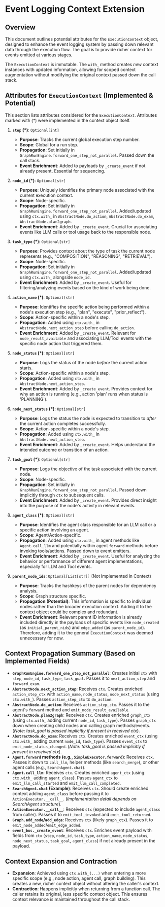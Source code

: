 # Event Logging Context Extension

## Overview

This document outlines potential attributes for the `ExecutionContext` object, designed to enhance the event logging system by passing down relevant data through the execution flow. The goal is to provide richer context for events emitted at various stages.

The `ExecutionContext` is immutable. The `with_` method creates _new_ context instances with updated information, allowing for scoped context augmentation without modifying the original context passed down the call stack.

## Attributes for `ExecutionContext` (Implemented & Potential)

This section lists attributes considered for the `ExecutionContext`. Attributes marked with (\*) were implemented in the context object itself.

1.  **`step` (\*)**: `Optional[int]`

    - **Purpose**: Tracks the current global execution step number.
    - **Scope**: Global for a run step.
    - **Propagation**: Set initially in `GraphRunEngine.forward_one_step_not_parallel`. Passed down the call stack.
    - **Event Enrichment**: Added to payloads by `_create_event` if not already present. Essential for sequencing.

2.  **`node_id` (\*)**: `Optional[str]`

    - **Purpose**: Uniquely identifies the primary node associated with the current execution context.
    - **Scope**: Node-specific.
    - **Propagation**: Set initially in `GraphRunEngine.forward_one_step_not_parallel`. Added/updated using `ctx.with_` in `AbstractNode.do_action`, `AbstractNode.do_exam`, `AbstractNode.plan2graph`.
    - **Event Enrichment**: Added by `_create_event`. Crucial for associating events like LLM calls or tool usage back to the responsible node.

3.  **`task_type` (\*)**: `Optional[str]`

    - **Purpose**: Provides context about the type of task the current node represents (e.g., "COMPOSITION", "REASONING", "RETRIEVAL").
    - **Scope**: Node-specific.
    - **Propagation**: Set initially in `GraphRunEngine.forward_one_step_not_parallel`. Added/updated using `ctx.with_` alongside `node_id`.
    - **Event Enrichment**: Added by `_create_event`. Useful for filtering/analyzing events based on the kind of work being done.

4.  **`action_name` (\*)**: `Optional[str]`

    - **Purpose**: Identifies the specific action being performed within a node's execution step (e.g., "plan", "execute", "prior_reflect").
    - **Scope**: Action-specific within a node's step.
    - **Propagation**: Added using `ctx.with_` in `AbstractNode.next_action_step` before calling `do_action`.
    - **Event Enrichment**: Added by `_create_event`. Relevant for `node_result_available` and associating LLM/Tool events with the specific node action that triggered them.

5.  **`node_status` (\*)**: `Optional[str]`

    - **Purpose**: Logs the status of the node _before_ the current action starts.
    - **Scope**: Action-specific within a node's step.
    - **Propagation**: Added using `ctx.with_` in `AbstractNode.next_action_step`.
    - **Event Enrichment**: Added by `_create_event`. Provides context for why an action is running (e.g., action 'plan' runs when status is 'PLANNING').

6.  **`node_next_status` (\*)**: `Optional[str]`

    - **Purpose**: Logs the status the node is expected to transition to _after_ the current action completes successfully.
    - **Scope**: Action-specific within a node's step.
    - **Propagation**: Added using `ctx.with_` in `AbstractNode.next_action_step`.
    - **Event Enrichment**: Added by `_create_event`. Helps understand the intended outcome or transition of an action.

7.  **`task_goal` (\*)**: `Optional[str]`

    - **Purpose**: Logs the objective of the task associated with the current node.
    - **Scope**: Node-specific.
    - **Propagation**: Set initially in `GraphRunEngine.forward_one_step_not_parallel`. Passed down implicitly through `ctx` to subsequent calls.
    - **Event Enrichment**: Added by `_create_event`. Provides direct insight into the purpose of the node's activity in relevant events.

8.  **`agent_class` (\*)**: `Optional[str]`

    - **Purpose**: Identifies the agent class responsible for an LLM call or a specific action involving an agent.
    - **Scope**: Agent/Action-specific.
    - **Propagation**: Added using `ctx.with_` in agent methods like `Agent.call_llm` and potentially within agent `forward` methods before invoking tools/actions. Passed down to event emitters.
    - **Event Enrichment**: Added by `_create_event`. Useful for analyzing the behavior or performance of different agent implementations, especially for LLM and Tool events.

9.  **`parent_node_ids`**: `Optional[List[str]]` (Not Implemented in Context)
    - **Purpose**: Tracks the hashkeys of the parent nodes for dependency analysis.
    - **Scope**: Graph structure specific.
    - **Propagation (Potential)**: This information is specific to individual nodes rather than the broader execution context. Adding it to the context object could be complex and redundant.
    - **Event Enrichment**: Relevant parent ID information is already included directly in the payloads of specific events like `node_created` (as `initial_parent_nids`) and `edge_added` (as `parent_node_id`). Therefore, adding it to the general `ExecutionContext` was deemed unnecessary for now.

## Context Propagation Summary (Based on Implemented Fields)

- **`GraphRunEngine.forward_one_step_not_parallel`**: Creates initial `ctx` with `step`, `node_id`, `task_type`, `task_goal`. Passes it to `next_action_step` and `forward_exam`.
- **`AbstractNode.next_action_step`**: Receives `ctx`. Creates enriched `action_step_ctx` with `action_name`, `node_status`, `node_next_status` (using `ctx.with_`). Passes `action_step_ctx` to `do_action`.
- **`AbstractNode.do_action`**: Receives `action_step_ctx`. Passes it to the agent's `forward` method and `emit_node_result_available`.
- **`AbstractNode.plan2graph`**: Receives `ctx`. Creates enriched `graph_ctx` (using `ctx.with_` adding current `node_id`, `task_type`). Passes `graph_ctx` down when creating child nodes and calling graph methods/events. (_Note: task_goal is passed implicitly if present in received ctx_).
- **`AbstractNode.do_exam`**: Receives `ctx`. Creates enriched `event_ctx` (using `ctx.with_` adding current `node_id`, `task_type`). Passes `event_ctx` to `emit_node_status_changed`. (_Note: task_goal is passed implicitly if present in received ctx_).
- **`Agent.forward` methods (e.g., `SimpleExecutor.forward`)**: Receives `ctx`. Passes it down to `call_llm`, helper methods (like `search_merge`), or other agent calls (e.g., `SearchAgent.chat`).
- **`Agent.call_llm`**: Receives `ctx`. Creates enriched `agent_ctx` (using `ctx.with_` adding `agent_class`). Passes `agent_ctx` to `emit_llm_call_started` and `emit_llm_call_completed`.
- **`SearchAgent.chat` (Example)**: Receives `ctx`. Should create enriched context adding `agent_class` before passing it to `ActionExecutor.__call__`. (_Implementation detail depends on SearchAgent structure_).
- **`ActionExecutor.__call__`**: Receives `ctx` (expected to include `agent_class` from caller). Passes it to `emit_tool_invoked` and `emit_tool_returned`.
- **`Graph.add_node`/`add_edge`**: Receives `ctx` (likely `graph_ctx`). Passes it to `emit_node_added`/`emit_edge_added`.
- **`event_bus._create_event`**: Receives `ctx`. Enriches event payload with fields from `ctx` (`step`, `node_id`, `task_type`, `action_name`, `node_status`, `node_next_status`, `task_goal`, `agent_class`) if not already present in the payload.

## Context Expansion and Contraction

- **Expansion**: Achieved using `ctx.with_(...)` when entering a more specific scope (e.g., node action, agent call, graph building). This creates a new, richer context object without altering the caller's context.
- **Contraction**: Happens implicitly when returning from a function call. The caller retains its original, less specific context object. This ensures context relevance is maintained throughout the call stack.
